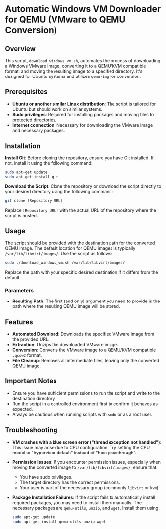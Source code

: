 
# Automatic Windows VM Downloader for QEMU (VMware to QEMU Conversion)

## Overview

This script, `download_windows_vm.sh`, automates the process of downloading a Windows VMware image, converting it to a QEMU/KVM compatible format, and moving the resulting image to a specified directory. It's designed for Ubuntu systems and utilizes `qemu-img` for conversion.

## Prerequisites

- **Ubuntu or another similar Linux distribution**: The script is tailored for Ubuntu but should work on similar systems.
- **Sudo privileges**: Required for installing packages and moving files to protected directories.
- **Internet connection**: Necessary for downloading the VMware image and necessary packages.

## Installation

**Install Git**: Before cloning the repository, ensure you have Git installed. If not, install it using the following command:

```bash
sudo apt-get update
sudo apt-get install git
```

**Download the Script**: Clone the repository or download the script directly to your desired directory using the following command:

```bash
git clone [Repository URL]
```

Replace `[Repository URL]` with the actual URL of the repository where the script is hosted.

## Usage

The script should be provided with the destination path for the converted QEMU image. The default location for QEMU images is typically `/var/lib/libvirt/images/`. Use the script as follows:

```bash
sudo ./download_windows_vm.sh /var/lib/libvirt/images/
```

Replace the path with your specific desired destination if it differs from the default.

### Parameters

- **Resulting Path**: The first (and only) argument you need to provide is the path where the resulting QEMU image will be stored.

## Features

- **Automated Download**: Downloads the specified VMware image from the provided URL.
- **Extraction**: Unzips the downloaded VMware image.
- **Conversion**: Converts the VMware image to a QEMU/KVM compatible `.qcow2` format.
- **File Cleanup**: Removes all intermediate files, leaving only the converted QEMU image.

## Important Notes

- Ensure you have sufficient permissions to run the script and write to the destination directory.
- Run the script in a controlled environment first to confirm it behaves as expected.
- Always be cautious when running scripts with `sudo` or as a root user.

## Troubleshooting

- **VM crashes with a blue screen error ("thread exception not handled")**: This issue may arise due to CPU configuration. Try setting the CPU model to "hypervisor default" instead of "host passthrough".
  
- **Permission Issues**: If you encounter permission issues, especially when moving the converted image to `/var/lib/libvirt/images/`, ensure that:
    - You have sudo privileges.
    - The target directory has the correct permissions.
    - Your user is part of the necessary group (commonly `libvirt` or `kvm`).

- **Package Installation Failures**: If the script fails to automatically install required packages, you may need to install them manually. The necessary packages are `qemu-utils`, `unzip`, and `wget`. Install them using:
    ```bash
    sudo apt-get update
    sudo apt-get install qemu-utils unzip wget
    ```
